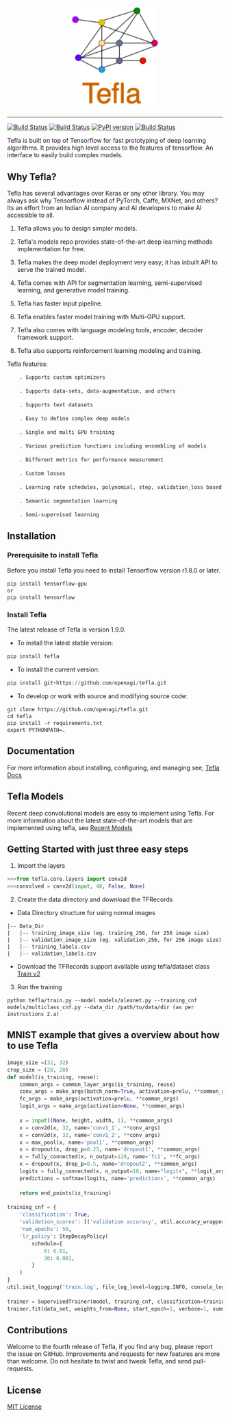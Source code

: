 <p align="center"><img src="docs/tefla-logo.png" alt="Logo" width="200"/></p>

----------------


[![Build Status](https://img.shields.io/badge/docs-latest-brightgreen.svg?style=flat)](https://openagi.github.io/tefla/)
[![Build Status](https://travis-ci.org/openAGI/tefla.svg?branch=master)](https://travis-ci.org/openAGI/tefla)
[![PyPI version](https://badge.fury.io/py/tefla.svg)](https://badge.fury.io/py/tefla)
[![Build Status](https://img.shields.io/badge/license-MIT-blue.svg)](https://github.com/openagi/tefla/blob/master/LICENSE)


Tefla is built on top of Tensorflow for fast prototyping of deep learning algorithms. It provides high level access to the features of tensorflow. An interface to easily build complex models. 

## Why Tefla?

Tefla has several advantages over Keras or any other library. You may always ask why Tensorflow instead of PyTorch, Caffe, MXNet, and others? Its an effort from an Indian AI company and AI developers to make AI accessible to all.

 1. Tefla allows you to design simpler models.

 2. Tefla's models repo provides state-of-the-art deep learning methods implementation for free.

 3. Tefla makes the deep model deployment very easy; it has inbuilt API to serve the trained model.

 4. Tefla comes with API for segmentation learning, semi-supervised learning, and generative model training.

 5. Tefla has faster input pipeline.

 6. Tefla enables faster model training with Multi-GPU support.

 7. Tefla also comes with language modeling tools, encoder, decoder framework support.

 8. Tefla also supports reinforcement learning modeling and training.


Tefla features:

        . Supports custom optimizers

        . Supports data-sets, data-augmentation, and others
       
        . Supports text datasets

        . Easy to define complex deep models

        . Single and multi GPU training

        . Various prediction functions including ensembling of models

        . Different metrics for performance measurement

        . Custom losses

        . Learning rate schedules, polynomial, step, validation_loss based

        . Semantic segmentation learning

        . Semi-supervised learning
         



## Installation

### Prerequisite to install Tefla

Before you install Tefla you need to install Tensorflow version r1.8.0 or later.
```Shell
pip install tensorflow-gpu
or 
pip install tensorflow
```

### Install Tefla 
The latest release of Tefla is version 1.9.0.
- To install the latest stable version: </p>
```python
pip install tefla
```

- To install the current version:
```python
pip install git+https://github.com/openagi/tefla.git
```

- To develop or work with source and modifying source code:
```Shell
git clone https://github.com/openagi/tefla.git
cd tefla
pip install -r requirements.txt
export PYTHONPATH=.
```
## Documentation

For more information about installing, configuring, and managing see, [Tefla Docs](https://openAGI.github.io/tefla/)


## Tefla Models
Recent deep convolutional models are easy to implement using Tefla. For more information about the latest state-of-the-art models that are implemented using tefla, see [Recent Models](https://github.com/openagi/models)

## Getting Started with just three easy steps

1. Import the layers
```python
>>>from tefla.core.layers import conv2d
>>>convolved = conv2d(input, 48, False, None)

```
2. Create the data directory and download the TFRecords
- Data Directory structure for using normal images
```Shell
|-- Data_Dir
|   |-- training_image_size (eg. training_256, for 256 image size)
|   |-- validation_image_size (eg. validation_256, for 256 image size)
|   |-- training_labels.csv
|   |-- validation_labels.csv
```
- Download the TFRecords support available using tefla/dataset class
       [Train v2](https://github.com/openagi/tefla/blob/master/tefla/trainv2.py)

3. Run the training
  ```Shell
python tefla/train.py --model models/alexnet.py --training_cnf models/multiclass_cnf.py --data_dir /path/to/data/dir (as per instructions 2.a)
  ```
## MNIST example that gives a overview about how to use Tefla
 
```python
image_size =(32, 32)
crop_size = (28, 28)
def model(is_training, reuse):
    common_args = common_layer_args(is_training, reuse)
    conv_args = make_args(batch_norm=True, activation=prelu, **common_args)
    fc_args = make_args(activation=prelu, **common_args)
    logit_args = make_args(activation=None, **common_args)

    x = input((None, height, width, 1), **common_args)
    x = conv2d(x, 32, name='conv1_1', **conv_args)
    x = conv2d(x, 32, name='conv1_2', **conv_args)
    x = max_pool(x, name='pool1', **common_args)
    x = dropout(x, drop_p=0.25, name='dropout1', **common_args)
    x = fully_connected(x, n_output=128, name='fc1', **fc_args)
    x = dropout(x, drop_p=0.5, name='dropout2', **common_args)
    logits = fully_connected(x, n_output=10, name="logits", **logit_args)
    predictions = softmax(logits, name='predictions', **common_args)

    return end_points(is_training)

training_cnf = {
    'classification': True,
    'validation_scores': [('validation accuracy', util.accuracy_wrapper), ('validation kappa', util.kappa_wrapper)],
    'num_epochs': 50,
    'lr_policy': StepDecayPolicy(
        schedule={
            0: 0.01,
            30: 0.001,
        }
    )
}
util.init_logging('train.log', file_log_level=logging.INFO, console_log_level=logging.INFO)

trainer = SupervisedTrainer(model, training_cnf, classification=training_cnf['classification'])
trainer.fit(data_set, weights_from=None, start_epoch=1, verbose=1, summary_every=10)
```



## Contributions

Welcome to the fourth release of Tefla, if you find any bug, please report the issue on GitHub. Improvements and requests for new features are more than welcome. Do not hesitate to twist and tweak Tefla, and send pull-requests.


## License

[MIT License](https://openAGI.github.io/tefla/license/)
